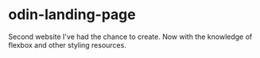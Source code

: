 # odin-landing-page
Second website I've had the chance to create. Now with the knowledge of flexbox and other styling resources.
